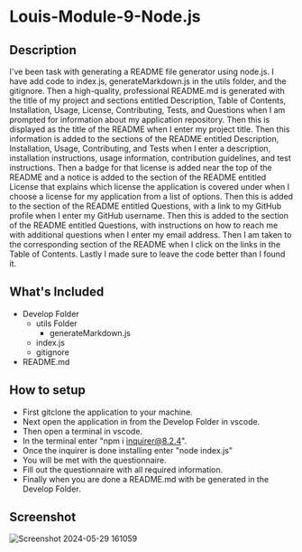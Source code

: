 # Louis-Module-9-Node.js
## Description
I've been task with generating a README file generator using node.js. I have add code to index.js, generateMarkdown.js in the utils folder, and the gitignore.
Then a high-quality, professional README.md is generated with the title of my project and sections entitled Description, Table of Contents, Installation, Usage, License, Contributing, Tests, and Questions when I am prompted for information about my application repository.
Then this is displayed as the title of the README when I enter my project title.
Then this information is added to the sections of the README entitled Description, Installation, Usage, Contributing, and Tests when I enter a description, installation instructions, usage information, contribution guidelines, and test instructions.
Then a badge for that license is added near the top of the README and a notice is added to the section of the README entitled License that explains which license the application is covered under when I choose a license for my application from a list of options.
Then this is added to the section of the README entitled Questions, with a link to my GitHub profile when I enter my GitHub username.
Then this is added to the section of the README entitled Questions, with instructions on how to reach me with additional questions when I enter my email address.
Then I am taken to the corresponding section of the README when I click on the links in the Table of Contents.
Lastly I made sure to leave the code better than I found it.

## What's Included
* Develop Folder
  * utils Folder
    * generateMarkdown.js
  * index.js
  * gitignore
* README.md
  
## How to setup
  * First gitclone the application to your machine.
  * Next open the application in from the Develop Folder in vscode. 
  * Then open a terminal in vscode.
  * In the terminal enter "npm i inquirer@8.2.4".
  * Once the inquirer is done installing enter "node index.js"
  * You will be met with the questionnaire.
  * Fill out the questionnaire with all required information.
  * Finally when you are done a README.md with be generated in the Develop Folder.

## Screenshot
![Screenshot 2024-05-29 161059](https://github.com/Dark-N-Oak/Louis-Module-9-Node.js/assets/163933013/50f017dc-c7b0-4fb1-8292-e436da46e7e3)
